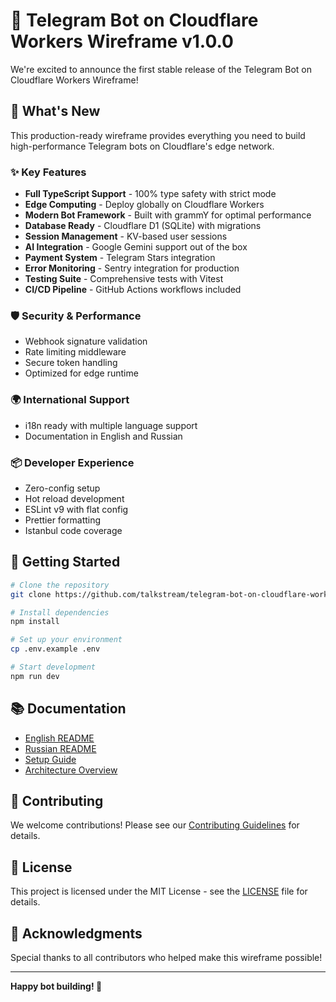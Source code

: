 # 🎉 Telegram Bot on Cloudflare Workers Wireframe v1.0.0

We're excited to announce the first stable release of the Telegram Bot on Cloudflare Workers Wireframe!

## 🚀 What's New

This production-ready wireframe provides everything you need to build high-performance Telegram bots on Cloudflare's edge network.

### ✨ Key Features

- **Full TypeScript Support** - 100% type safety with strict mode
- **Edge Computing** - Deploy globally on Cloudflare Workers
- **Modern Bot Framework** - Built with grammY for optimal performance
- **Database Ready** - Cloudflare D1 (SQLite) with migrations
- **Session Management** - KV-based user sessions
- **AI Integration** - Google Gemini support out of the box
- **Payment System** - Telegram Stars integration
- **Error Monitoring** - Sentry integration for production
- **Testing Suite** - Comprehensive tests with Vitest
- **CI/CD Pipeline** - GitHub Actions workflows included

### 🛡️ Security & Performance

- Webhook signature validation
- Rate limiting middleware
- Secure token handling
- Optimized for edge runtime

### 🌍 International Support

- i18n ready with multiple language support
- Documentation in English and Russian

### 📦 Developer Experience

- Zero-config setup
- Hot reload development
- ESLint v9 with flat config
- Prettier formatting
- Istanbul code coverage

## 🏁 Getting Started

```bash
# Clone the repository
git clone https://github.com/talkstream/telegram-bot-on-cloudflare-workers.git

# Install dependencies
npm install

# Set up your environment
cp .env.example .env

# Start development
npm run dev
```

## 📚 Documentation

- [English README](README.md)
- [Russian README](README.ru.md)
- [Setup Guide](SETUP.md)
- [Architecture Overview](CLAUDE.md)

## 🤝 Contributing

We welcome contributions! Please see our [Contributing Guidelines](CONTRIBUTING.md) for details.

## 📄 License

This project is licensed under the MIT License - see the [LICENSE](LICENSE) file for details.

## 🙏 Acknowledgments

Special thanks to all contributors who helped make this wireframe possible!

---

**Happy bot building! 🤖**